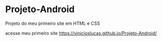 # Projeto-Android
Projeto do meu primeiro site em HTML e CSS

acesse meu primeiro site 
https://vinicioslucas.github.io/Projeto-Android/
